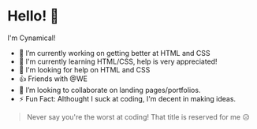# Hello! 👋

I'm Cynamical!

- 🔭 I’m currently working on getting better at HTML and CSS
- 🏫 I'm currently learning HTML/CSS, help is very appreciated!
- 🤔 I'm looking for help on HTML and CSS
- 👍 Friends with @WE
- 👯 I’m looking to collaborate on landing pages/portfolios.
- ⚡ Fun Fact: Althought I suck at coding, I'm decent in making ideas.

> Never say you're the worst at coding! That title is reserved for me 😥


<!--
**CynamicalHTML/CynamicalHTML** is a ✨ _special_ ✨ repository because its `README.md` (this file) appears on your GitHub profile.

Here are some ideas to get you started:

- 🔭 I’m currently working on ...
- 🌱 I’m currently learning ...
- 👯 I’m looking to collaborate on ...
- 🤔 I’m looking for help with ...
- 💬 Ask me about ...
- 📫 How to reach me: ...
- 😄 Pronouns: ...
- ⚡ Fun fact: ...
-->
